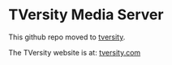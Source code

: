 # TVersity Media Server

This github repo moved to [tversity](https://github.com/tversity/TVersity-Media-Server).

The TVersity website is at:
[tversity.com](http://tversity.com)
 
